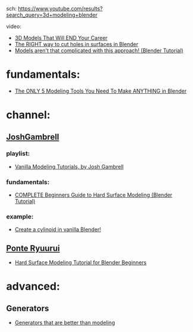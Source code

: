sch: https://www.youtube.com/results?search_query=3d+modeling+blender

video:
- [3D Models That Will END Your Career](https://youtu.be/rYUGd6UQwkY)
- [The RIGHT way to cut holes in surfaces in Blender](https://youtu.be/Ci1jBOm_5NY)
- [Models aren't that complicated with this approach! (Blender Tutorial)](https://youtu.be/kJyEba6gI2c)

# fundamentals:
- [The ONLY 5 Modeling Tools You Need To Make ANYTHING in Blender](https://youtu.be/kejQ8nX5YZA)

# channel:
## [JoshGambrell](https://www.youtube.com/@JoshGambrell)

### playlist:
- [Vanilla Modeling Tutorials, by Josh Gambrell](https://www.youtube.com/playlist?list=PLLnvxH5YKLoIdntMT32edhbTIYG9JMTar)

### fundamentals:
- [COMPLETE Beginners Guide to Hard Surface Modeling (Blender Tutorial)](https://youtu.be/1qVbGr_ie30)

### example:
- [Create a cylinoid in vanilla Blender!](https://youtu.be/Nxj7AcWl_iE)

## [Ponte Ryuurui](https://www.youtube.com/@PonteRyuurui)
- [Hard Surface Modeling Tutorial for Blender Beginners](https://youtu.be/i8JjMm06UEM)

# advanced:
## Generators
- [Generators that are better than modeling](https://www.youtube.com/watch?v=VafOL4tY1xE)
